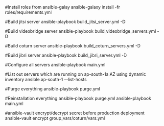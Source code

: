 #Install roles from ansible-galay 
 ansible-galaxy install -fr roles/requirements.yml


#Build jitsi server
 ansible-playbook build_jitsi_server.yml -D


#Build videobridge server 
 ansible-playbook build_videobridge_servers.yml -D


#Build coturn server 
 ansible-playbook build_coturn_servers.yml -D


#Build jibri server 
ansible-playbook build_jibri_server.yml -D

#Configure all servers 
ansible-playbook main.yml


#List out servers which are running on ap-south-1a AZ using dynamic inventory
 ansible ap-south-1 --list-hosts


#Purge everything 
ansible-playbook  purge.yml


#Reinstallation everything 
ansible-playbook purge.yml
ansible-playbook main.yml


#ansible-vault encrypt/decrypt secret before production deployment  
ansible-vault encrypt group_vars/coturn/vars.yml
